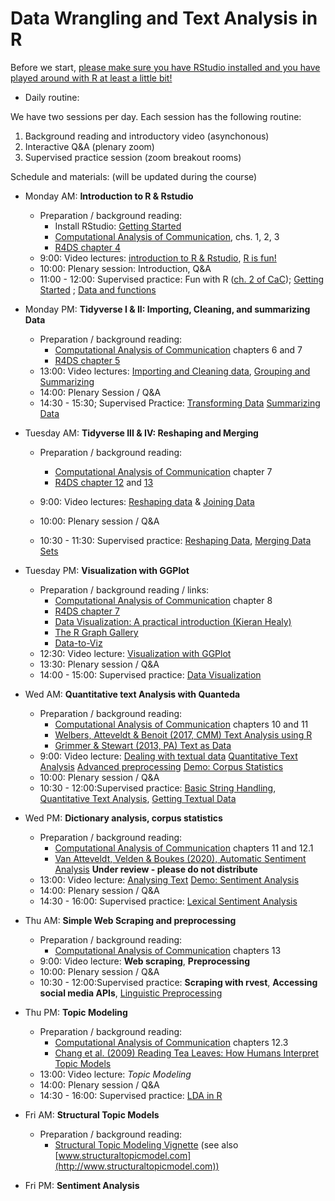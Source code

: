 # Data Wrangling and Text Analysis in R

Before we start, [please make sure you have RStudio installed and you have played around with R at least a little bit!](https://github.com/ccs-amsterdam/r-course-material/blob/master/tutorials/R_basics_1_getting_started.md)

* Daily routine:

We have two sessions per day. Each session has the following routine:

1. Background reading and introductory video (asynchonous)
2. Interactive Q&A (plenary zoom) 
3. Supervised practice session (zoom breakout rooms)

Schedule and materials: (will be updated during the course)
 
+ Monday AM: **Introduction to R & Rstudio**
  + Preparation / background reading: 
    + Install RStudio: [Getting Started](https://github.com/ccs-amsterdam/r-course-material/blob/master/tutorials/R_basics_1_getting_started.md)  
    + [Computational Analysis of Communication](http://cssbook.net/cssbook_draft.pdf), chs. 1, 2, 3 
    + [R4DS chapter 4](https://r4ds.had.co.nz/workflow-basics.html)
  + 9:00: Video lectures: [introduction to R & Rstudio](https://www.youtube.com/watch?v=PVhZD5MINYM&list=PLjXODJ_lGN_V2ntvV2CN_GvzZ6Qm5km9L&index=1), [R is fun!](https://www.youtube.com/watch?v=eYCV8kIsgGs&list=PLjXODJ_lGN_V2ntvV2CN_GvzZ6Qm5km9L&index=2)
  + 10:00: Plenary session: Introduction, Q&A
  + 11:00 - 12:00: Supervised practice: Fun with R ([ch. 2 of CaC](http://cssbook.net/cssbook_draft.pdf)); [Getting Started](https://github.com/ccs-amsterdam/r-course-material/blob/master/tutorials/R_basics_1_getting_started.md) ; [Data and functions](https://github.com/ccs-amsterdam/r-course-material/blob/master/tutorials/R_basics_2_data_and_functions.md)
+ Monday PM: **Tidyverse I & II: Importing, Cleaning, and summarizing Data**
  + Preparation / background reading: 
    + [Computational Analysis of Communication](http://cssbook.net/cssbook_draft.pdf) chapters 6 and 7
    + [R4DS chapter 5](https://r4ds.had.co.nz/transform.html)
  + 13:00: Video lectures: [Importing and Cleaning data](https://www.youtube.com/watch?v=CATqkFiZljU&list=PLjXODJ_lGN_V2ntvV2CN_GvzZ6Qm5km9L&index=3), [Grouping and Summarizing](https://www.youtube.com/watch?v=lde7wLORQpo&list=PLjXODJ_lGN_V2ntvV2CN_GvzZ6Qm5km9L&index=4)
  + 14:00: Plenary Session / Q&A
  + 14:30 - 15:30; Supervised Practice: [Transforming Data](https://github.com/ccs-amsterdam/r-course-material/blob/master/tutorials/R-tidy-5-transformation.md) [Summarizing Data](https://github.com/ccs-amsterdam/r-course-material/blob/master/tutorials/R-tidy-5b-groupby.md)
  
+ Tuesday AM: **Tidyverse III & IV: Reshaping and Merging**
  + Preparation / background reading: 
    + [Computational Analysis of Communication](http://cssbook.net/cssbook_draft.pdf) chapter 7
    + [R4DS chapter 12](https://r4ds.had.co.nz/tidy-data.html) and [13](https://r4ds.had.co.nz/relational-data.html)
    
  + 9:00: Video lectures: [Reshaping data](https://www.youtube.com/watch?v=j4lZWJ3Osr8&list=PLjXODJ_lGN_V2ntvV2CN_GvzZ6Qm5km9L&index=5) & [Joining Data](https://www.youtube.com/watch?v=gg87Nv98VhQ&list=PLjXODJ_lGN_V2ntvV2CN_GvzZ6Qm5km9L&index=6)
  + 10:00: Plenary session / Q&A
  + 10:30 - 11:30: Supervised practice: [Reshaping Data](https://github.com/ccs-amsterdam/r-course-material/blob/master/tutorials/r-tidy-12-reshaping.md), [Merging Data Sets](https://github.com/ccs-amsterdam/r-course-material/blob/master/tutorials/R-tidy-13a-joining.md)
+ Tuesday PM: **Visualization with GGPlot**
  + Preparation / background reading / links: 
    + [Computational Analysis of Communication](http://cssbook.net/cssbook_draft.pdf) chapter 8
    + [R4DS chapter 7](https://r4ds.had.co.nz/exploratory-data-analysis.html)
    + [Data Visualization: A practical introduction (Kieran Healy)](https://socviz.co/)
    + [The R Graph Gallery](https://www.r-graph-gallery.com/)
    + [Data-to-Viz](https://www.data-to-viz.com/)
  + 12:30: Video lecture: [Visualization with GGPlot](https://www.youtube.com/watch?v=wO5mrVaCB28&list=PLjXODJ_lGN_V2ntvV2CN_GvzZ6Qm5km9L&index=7)
  + 13:30: Plenary session / Q&A
  + 14:00 - 15:00: Supervised practice: [Data Visualization](https://github.com/ccs-amsterdam/r-course-material/blob/master/tutorials/r-tidy-3_7-visualization.md)
  
+ Wed AM: **Quantitative text Analysis with Quanteda**
  + Preparation / background reading:
    + [Computational Analysis of Communication](http://cssbook.net/cssbook_draft.pdf) chapters 10 and 11
    + [Welbers, Atteveldt & Benoit (2017, CMM) Text Analysis using R](http://vanatteveldt.com/p/welbers-text-r.pdf) 
    + [Grimmer & Stewart (2013, PA) Text as Data](http://www.collingwoodresearch.com/uploads/8/3/6/0/8360930/grimmer_and_stewart_2012.pdf)
  + 9:00: Video lecture: [Dealing with textual data]() [Quantitative Text Analysis](https://www.youtube.com/watch?v=O6CGXnxPHok&list=PL-i7GM-A1wBZYRYTpem7hNVHK3hSV_1It&index=1) [Advanced preprocessing](https://www.youtube.com/watch?v=tQoCjVat6UE&list=PL-i7GM-A1wBZYRYTpem7hNVHK3hSV_1It&index=2) [Demo: Corpus Statistics](https://www.youtube.com/watch?v=7z7U7ORFWQM&list=PL-i7GM-A1wBZYRYTpem7hNVHK3hSV_1It&index=3) 
  + 10:00: Plenary session / Q&A
  + 10:30 - 12:00:Supervised practice: [Basic String Handling](https://github.com/ccs-amsterdam/r-course-material/blob/master/tutorials/R-tidy-14-strings.md), [Quantitative Text Analysis](https://github.com/ccs-amsterdam/r-course-material/blob/master/tutorials/R_text_3_quanteda.md), [Getting Textual Data](https://github.com/ccs-amsterdam/r-course-material/blob/master/tutorials/Gathering_data.md)
  
+ Wed PM: **Dictionary analysis, corpus statistics**
  + Preparation / background reading:
    + [Computational Analysis of Communication](http://cssbook.net/cssbook_draft.pdf) chapters 11 and 12.1
    + [Van Atteveldt, Velden & Boukes (2020), Automatic Sentiment Analysis](http://vanatteveldt.com/wp-content/uploads/atteveldt_sentiment.pdf) **Under review - please do not distribute**
   + 13:00: Video lecture: [Analysing Text](https://www.youtube.com/watch?v=bHa2CClBYFw&list=PL-i7GM-A1wBZYRYTpem7hNVHK3hSV_1It&index=4) [Demo: Sentiment Analysis](https://www.youtube.com/watch?v=U0l5GB0i3uU&list=PL-i7GM-A1wBZYRYTpem7hNVHK3hSV_1It&index=5)
   + 14:00: Plenary session / Q&A
   + 14:30 - 16:00: Supervised practice: [Lexical Sentiment Analysis](https://github.com/ccs-amsterdam/r-course-material/blob/master/tutorials/sentiment_analysis.md)
   
+ Thu AM: **Simple Web Scraping and preprocessing**
  + Preparation / background reading:
    + [Computational Analysis of Communication](http://cssbook.net/cssbook_draft.pdf) chapters 13
  + 9:00: Video lecture: **Web scraping**, **Preprocessing**
  + 10:00: Plenary session / Q&A
  + 10:30 - 12:00:Supervised practice: **Scraping with rvest**, **Accessing social media APIs**, [Linguistic Preprocessing](https://github.com/ccs-amsterdam/r-course-material/blob/master/tutorials/r_text_nlp.md)
+ Thu PM: **Topic Modeling**
  + Preparation / background reading:
    + [Computational Analysis of Communication](http://cssbook.net/cssbook_draft.pdf) chapters 12.3
    + [Chang et al. (2009) Reading Tea Leaves: How Humans Interpret Topic Models](https://papers.nips.cc/paper/3700-reading-tea-leaves-how-humans-interpret-topic-models)
  + 13:00: Video lecture: *Topic Modeling*
  + 14:00: Plenary session / Q&A
  + 14:30 - 16:00: Supervised practice: [LDA in R](https://github.com/ccs-amsterdam/r-course-material/blob/master/tutorials/r_text_lda.md)
   
+ Fri AM: **Structural Topic Models**
  + Preparation / background reading:
    + [Structural Topic Modeling Vignette](https://github.com/bstewart/stm/blob/master/vignettes/stmVignette.pdf?raw=true) (see also [www.structuraltopicmodel.com](http://www.structuraltopicmodel.com))
+ Fri PM: **Sentiment Analysis**

